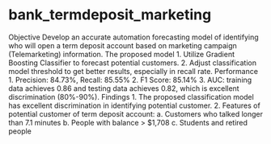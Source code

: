 # bank_termdeposit_marketing
Objective Develop an accurate automation forecasting model of identifying who will open a term deposit account based on marketing campaign (Telemarketing) information.  The proposed model 1. Utilize Gradient Boosting Classifier to forecast potential customers. 2. Adjust classification model threshold to get better results, especially in recall rate.  Performance 1. Precision: 84.73%, Recall: 85.55% 2. F1 Score: 85.14% 3. AUC: training data achieves 0.86 and testing data achieves 0.82, which is excellent discrimination (80%-90%).  Findings 1. The proposed classification model has excellent discrimination in identifying potential customer. 2. Features of potential customer of term deposit account:  a. Customers who talked longer than 7.1 minutes b. People with balance > $1,708 c. Students and retired people
